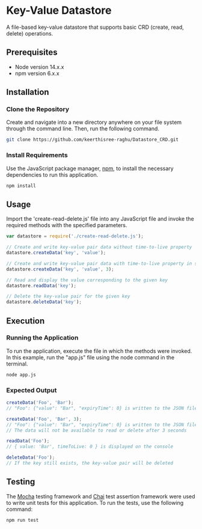 # Key-Value Datastore

A file-based key-value datastore that supports basic CRD (create, read, delete) operations.

## Prerequisites

- Node version 14.x.x
- npm version 6.x.x

## Installation

### Clone the Repository

Create and navigate into a new directory anywhere on your file system through the command line. Then, run the following command.

```bash
git clone https://github.com/keerthisree-raghu/Datastore_CRD.git
```

### Install Requirements

Use the JavaScript package manager, [npm](https://www.npmjs.com/), to install the necessary dependencies to run this application.

```bash
npm install
```

## Usage

Import the 'create-read-delete.js' file into any JavaScript file and invoke the required methods with the specified parameters.

```js
var datastore = require('./create-read-delete.js');

// Create and write key-value pair data without time-to-live property
datastore.createData('key', 'value');

// Create and write key-value pair data with time-to-live property in seconds
datastore.createData('key', 'value', 3);

// Read and display the value corresponding to the given key
datastore.readData('key'); 

// Delete the key-value pair for the given key
datastore.deleteData('key');
```

## Execution

### Running the Application

To run the application, execute the file in which the methods were invoked. In this example, run the "app.js" file using the node command in the terminal.

```bash
node app.js
```

### Expected Output

```js
createData('Foo', 'Bar'); 
// "Foo": {"value": "Bar", "expiryTime": 0} is written to the JSON file

createData('Foo', 'Bar', 3); 
// "Foo": {"value": "Bar", "expiryTime": 0} is written to the JSON file
// The data will not be available to read or delete after 3 seconds

readData('Foo'); 
// { value: 'Bar', timeToLive: 0 } is displayed on the console

deleteData('Foo'); 
// If the key still exists, the key-value pair will be deleted
```

## Testing

The [Mocha](https://mochajs.org/) testing framework and [Chai](https://www.chaijs.com/) test assertion framework were used to write unit tests for this application. To run the tests, use the following command:

```bash
npm run test
```